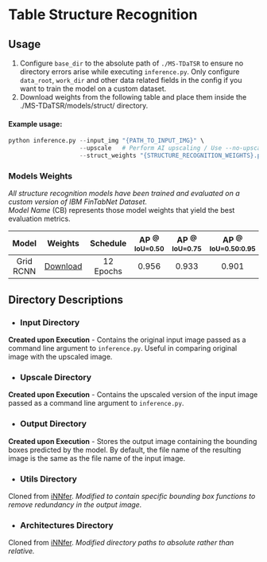 # Table Structure Recognition
## Usage
1. Configure `base_dir` to the absolute path of `./MS-TDaTSR` to ensure no directory errors arise while executing `inference.py`. Only configure `data_root`, `work_dir` and other data related fields in the config if you want to train the model on a custom dataset.<br/>
2. Download weights from the following table and place them inside the ./MS-TDaTSR/models/struct/ directory.<br/>
#### Example usage:
```python
python inference.py --input_img "{PATH_TO_INPUT_IMG}" \
                    --upscale   # Perform AI upscaling / Use --no-upscale to disable it
                    --struct_weights "{STRUCTURE_RECOGNITION_WEIGHTS}.pth"
```

### Models Weights
_All structure recognition models have been trained and evaluated on a custom version of IBM FinTabNet Dataset._<br/>_Model Name_ (CB) represents those model weights that yield the best evaluation metrics.

| Model | Weights | Schedule |AP <sup>@ IoU=0.50</sup> | AP <sup>@ IoU=0.75</sup> | AP <sup>@ IoU=0.50:0.95</sup> |
| :---: | :---: | :---: | :---: | :---: | :---: |
| Grid RCNN | [Download](https://drive.google.com/file/d/15xCFjnmmCj0aQlVQ6-U-bh0eICeUIWIc/view?usp=sharing) | 12 Epochs | 0.956 | 0.933 | 0.901 |

## **Directory Descriptions**

- ### Input Directory<br/>
**Created upon Execution** - Contains the original input image passed as a command line argument to `inference.py`. 
Useful in comparing original image with the upscaled image.

- ### Upscale Directory<br/>
**Created upon Execution** - Contains the upscaled version of the input image passed as a command line argument to `inference.py`.

- ### Output Directory<br/>
**Created upon Execution** - Stores the output image containing the bounding boxes predicted by the model. By default, the file name of the resulting image is the same as the file name of the input image.

- ### Utils Directory<br/>
Cloned from [iNNfer](https://github.com/victorca25/iNNfer). _Modified to contain specific bounding box functions to remove redundancy in the output image._

- ### Architectures Directory<br/>
Cloned from [iNNfer](https://github.com/victorca25/iNNfer). _Modified directory paths to absolute rather than relative._

